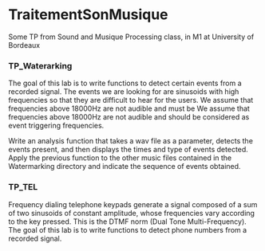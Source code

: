 # TraitementSonMusique
Some TP from Sound and Musique Processing class, in M1 at University of Bordeaux




### TP_Waterarking ###

The goal of this lab is to write functions to detect certain events from a recorded signal.
The events we are looking for are sinusoids with high frequencies so that they are difficult to hear for the users.
We assume that frequencies above 18000Hz are not audible and must be We assume that frequencies above 18000Hz
are not audible and should be considered as event triggering frequencies.

Write an analysis function that takes a wav file as a parameter, detects the events present,
and then displays the times and type of events detected. Apply the previous function to the other music
files contained in the Watermarking directory and indicate the sequence of events obtained.



### TP_TEL ###

Frequency dialing telephone keypads generate a signal composed of a sum of two sinusoids of constant amplitude,
whose frequencies vary according to the key pressed. This is the DTMF norm (Dual Tone Multi-Frequency).
The goal of this lab is to write functions to detect phone numbers from a recorded signal.

